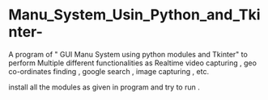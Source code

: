 # Manu_System_Usin_Python_and_Tkinter-
A program of " GUI Manu System using python modules and Tkinter" to perform Multiple different functionalities as Realtime video capturing , geo co-ordinates finding , google search , image capturing , etc.

install all the modules as given  in program and try to run .

